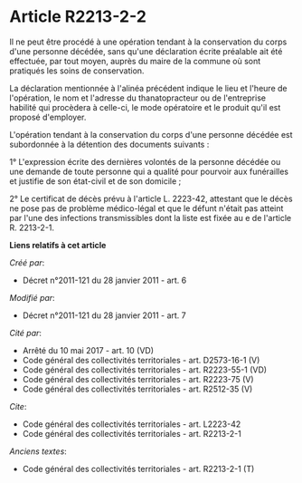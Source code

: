 # Article R2213-2-2

Il ne peut être procédé à une opération tendant à la conservation du corps d'une personne décédée, sans qu'une déclaration
écrite préalable ait été effectuée, par tout moyen, auprès du maire de la commune où sont pratiqués les soins de
conservation. 

La déclaration mentionnée à l'alinéa précédent indique le lieu et l'heure de l'opération, le nom et l'adresse du
thanatopracteur ou de l'entreprise habilité qui procèdera à celle-ci, le mode opératoire et le produit qu'il est proposé
d'employer.

L'opération tendant à la conservation du corps d'une personne décédée est subordonnée à la détention des documents
suivants : 

1° L'expression écrite des dernières volontés de la personne décédée ou une demande de toute personne qui a qualité pour
pourvoir aux funérailles et justifie de son état-civil et de son domicile ; 

2° Le certificat de décès prévu à l'article L. 2223-42, attestant que le décès ne pose pas de problème médico-légal et que le
défunt n'était pas atteint par l'une des infections transmissibles dont la liste est fixée au e de l'article R. 2213-2-1.

**Liens relatifs à cet article**

_Créé par_:

  - Décret n°2011-121 du 28 janvier 2011 - art. 6

_Modifié par_:

  - Décret n°2011-121 du 28 janvier 2011 - art. 7

_Cité par_:

  - Arrêté du 10 mai 2017 - art. 10 (VD)
  - Code général des collectivités territoriales - art. D2573-16-1 (V)
  - Code général des collectivités territoriales - art. R2223-55-1 (VD)
  - Code général des collectivités territoriales - art. R2223-75 (V)
  - Code général des collectivités territoriales - art. R2512-35 (V)

_Cite_:

  - Code général des collectivités territoriales - art. L2223-42
  - Code général des collectivités territoriales - art. R2213-2-1

_Anciens textes_:

  - Code général des collectivités territoriales - art. R2213-2-1 (T)
